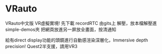 # VRauto
VRauto中文版
VR虛擬實境!
先下載 recordRTC 由gits上
解壓，放本檔解壓進simple-demos夾
把網頁放進另一屏放全畫面，按清通知


給有direct display功能的頭鏡進行自動感渲染深層化，Immersive depth precision!
Quest2半支援，請用VR3
